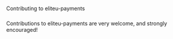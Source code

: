 ###
Contributing to eliteu-payments
###

Contributions to eliteu-payments are very welcome, and strongly encouraged!
